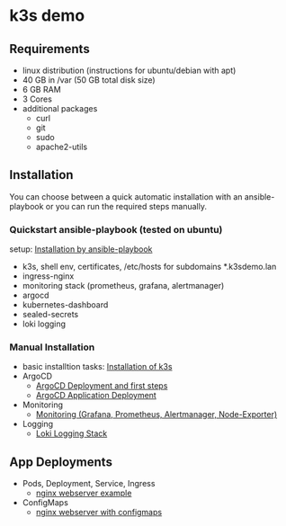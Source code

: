# k3s demo

## Requirements
- linux distribution (instructions for ubuntu/debian with apt)
- 40 GB in /var (50 GB total disk size)
- 6 GB RAM
- 3 Cores
- additional packages
  - curl
  - git
  - sudo
  - apache2-utils

## Installation
You can choose between a quick automatic installation with an ansible-playbook or you can run the required steps manually.

### Quickstart ansible-playbook (tested on ubuntu)
setup: [Installation by ansible-playbook](install-k3s-playbook.md)
- k3s, shell env, certificates, /etc/hosts for subdomains *.k3sdemo.lan
- ingress-nginx
- monitoring stack (prometheus, grafana, alertmanager)
- argocd
- kubernetes-dashboard
- sealed-secrets
- loki logging

### Manual Installation
- basic installtion tasks: [Installation of k3s](install-k3s.md)
- ArgoCD
  - [ArgoCD Deployment and first steps](argocd.md)
  - [ArgoCD Application Deployment](argocd-apps.md)
- Monitoring
  - [Monitoring (Grafana, Prometheus, Alertmanager, Node-Exporter)](prometheus.md)
- Logging
  - [Loki Logging Stack](loki.md)

## App Deployments
- Pods, Deployment, Service, Ingress
  - [nginx webserver example](test-my-webserver.md)
- ConfigMaps
  - [nginx webserver with configmaps](configmap-webserver.md)
